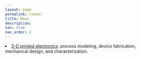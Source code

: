 ```yaml
---
layout: page
permalink: /news/
title: News
description: 
nav: true
nav_order: 6
---
```



<li> <u> 3-D printed electronics</u>: process modeling, device fabrication, mechanical design, and characterization. 
  </li>
  
